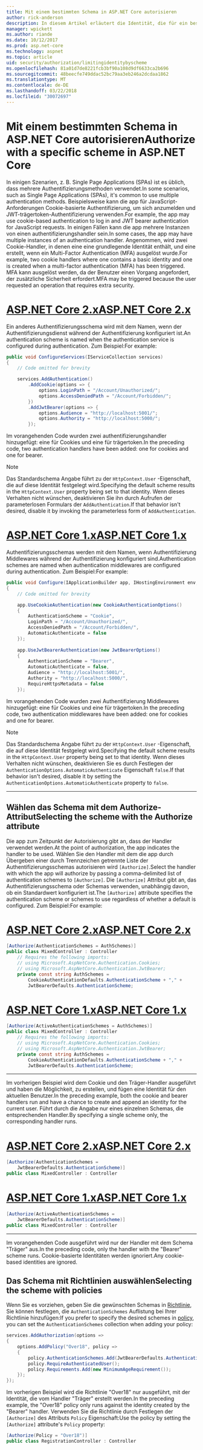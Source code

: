 ```yaml
---
title: Mit einem bestimmten Schema in ASP.NET Core autorisieren
author: rick-anderson
description: In diesem Artikel erläutert die Identität, die für ein bestimmtes Schema zu beschränken, bei der Arbeit mit mehrere Authentifizierungsmethoden.
manager: wpickett
ms.author: riande
ms.date: 10/12/2017
ms.prod: asp.net-core
ms.technology: aspnet
ms.topic: article
uid: security/authorization/limitingidentitybyscheme
ms.openlocfilehash: 81a01d7de8221fcb3bf90a108d9df6633ca2b696
ms.sourcegitcommit: 48beecfe749ddac52bc79aa3eb246a2dcdaa1862
ms.translationtype: MT
ms.contentlocale: de-DE
ms.lasthandoff: 03/22/2018
ms.locfileid: "30072697"
---
```

# <a name="authorize-with-a-specific-scheme-in-aspnet-core"></a><span data-ttu-id="d1874-103">Mit einem bestimmten Schema in ASP.NET Core autorisieren</span><span class="sxs-lookup"><span data-stu-id="d1874-103">Authorize with a specific scheme in ASP.NET Core</span></span>

<span data-ttu-id="d1874-104">In einigen Szenarien, z. B. Single Page Applications (SPAs) ist es üblich, dass mehrere Authentifizierungsmethoden verwendet.</span><span class="sxs-lookup"><span data-stu-id="d1874-104">In some scenarios, such as Single Page Applications (SPAs), it's common to use multiple authentication methods.</span></span> <span data-ttu-id="d1874-105">Beispielsweise kann die app für JavaScript-Anforderungen Cookie-basierte Authentifizierung, um sich anzumelden und JWT-trägertoken-Authentifizierung verwenden.</span><span class="sxs-lookup"><span data-stu-id="d1874-105">For example, the app may use cookie-based authentication to log in and JWT bearer authentication for JavaScript requests.</span></span> <span data-ttu-id="d1874-106">In einigen Fällen kann die app mehrere Instanzen von einen authentifizierungshandler sein.</span><span class="sxs-lookup"><span data-stu-id="d1874-106">In some cases, the app may have multiple instances of an authentication handler.</span></span> <span data-ttu-id="d1874-107">Angenommen, wird zwei Cookie-Handler, in denen eine eine grundlegende Identität enthält, und eine erstellt, wenn ein Multi-Factor Authentication (MFA) ausgelöst wurde.</span><span class="sxs-lookup"><span data-stu-id="d1874-107">For example, two cookie handlers where one contains a basic identity and one is created when a multi-factor authentication (MFA) has been triggered.</span></span> <span data-ttu-id="d1874-108">MFA kann ausgelöst werden, da der Benutzer einen Vorgang angefordert, der zusätzliche Sicherheit erfordert.</span><span class="sxs-lookup"><span data-stu-id="d1874-108">MFA may be triggered because the user requested an operation that requires extra security.</span></span>

# <a name="aspnet-core-2xtabaspnetcore2x"></a>[<span data-ttu-id="d1874-109">ASP.NET Core 2.x</span><span class="sxs-lookup"><span data-stu-id="d1874-109">ASP.NET Core 2.x</span></span>](#tab/aspnetcore2x)

<span data-ttu-id="d1874-110">Ein anderes Authentifizierungsschema wird mit dem Namen, wenn der Authentifizierungsdienst während der Authentifizierung konfiguriert ist.</span><span class="sxs-lookup"><span data-stu-id="d1874-110">An authentication scheme is named when the authentication service is configured during authentication.</span></span> <span data-ttu-id="d1874-111">Zum Beispiel:</span><span class="sxs-lookup"><span data-stu-id="d1874-111">For example:</span></span>

```csharp
public void ConfigureServices(IServiceCollection services)
{
    // Code omitted for brevity

    services.AddAuthentication()
        .AddCookie(options => {
            options.LoginPath = "/Account/Unauthorized/";
            options.AccessDeniedPath = "/Account/Forbidden/";
        })
        .AddJwtBearer(options => {
            options.Audience = "http://localhost:5001/";
            options.Authority = "http://localhost:5000/";
        });
```

<span data-ttu-id="d1874-112">Im vorangehenden Code wurden zwei authentifizierungshandler hinzugefügt: eine für Cookies und eine für trägertoken.</span><span class="sxs-lookup"><span data-stu-id="d1874-112">In the preceding code, two authentication handlers have been added: one for cookies and one for bearer.</span></span>

>[!NOTE]
><span data-ttu-id="d1874-113">Das Standardschema Angabe führt zu der `HttpContext.User` -Eigenschaft, die auf diese Identität festgelegt wird.</span><span class="sxs-lookup"><span data-stu-id="d1874-113">Specifying the default scheme results in the `HttpContext.User` property being set to that identity.</span></span> <span data-ttu-id="d1874-114">Wenn dieses Verhalten nicht wünschen, deaktivieren Sie ihn durch Aufrufen der parameterlosen Formulars der `AddAuthentication`.</span><span class="sxs-lookup"><span data-stu-id="d1874-114">If that behavior isn't desired, disable it by invoking the parameterless form of `AddAuthentication`.</span></span>

# <a name="aspnet-core-1xtabaspnetcore1x"></a>[<span data-ttu-id="d1874-115">ASP.NET Core 1.x</span><span class="sxs-lookup"><span data-stu-id="d1874-115">ASP.NET Core 1.x</span></span>](#tab/aspnetcore1x)

<span data-ttu-id="d1874-116">Authentifizierungsschemas werden mit dem Namen, wenn Authentifizierung Middlewares während der Authentifizierung konfiguriert sind.</span><span class="sxs-lookup"><span data-stu-id="d1874-116">Authentication schemes are named when authentication middlewares are configured during authentication.</span></span> <span data-ttu-id="d1874-117">Zum Beispiel:</span><span class="sxs-lookup"><span data-stu-id="d1874-117">For example:</span></span>

```csharp
public void Configure(IApplicationBuilder app, IHostingEnvironment env, ILoggerFactory loggerFactory)
{
    // Code omitted for brevity

    app.UseCookieAuthentication(new CookieAuthenticationOptions()
    {
        AuthenticationScheme = "Cookie",
        LoginPath = "/Account/Unauthorized/",
        AccessDeniedPath = "/Account/Forbidden/",
        AutomaticAuthenticate = false
    });
    
    app.UseJwtBearerAuthentication(new JwtBearerOptions()
    {
        AuthenticationScheme = "Bearer",
        AutomaticAuthenticate = false,
        Audience = "http://localhost:5001/",
        Authority = "http://localhost:5000/",
        RequireHttpsMetadata = false
    });
```

<span data-ttu-id="d1874-118">Im vorangehenden Code wurden zwei Authentifizierung Middlewares hinzugefügt: eine für Cookies und eine für trägertoken.</span><span class="sxs-lookup"><span data-stu-id="d1874-118">In the preceding code, two authentication middlewares have been added: one for cookies and one for bearer.</span></span>

>[!NOTE]
><span data-ttu-id="d1874-119">Das Standardschema Angabe führt zu der `HttpContext.User` -Eigenschaft, die auf diese Identität festgelegt wird.</span><span class="sxs-lookup"><span data-stu-id="d1874-119">Specifying the default scheme results in the `HttpContext.User` property being set to that identity.</span></span> <span data-ttu-id="d1874-120">Wenn dieses Verhalten nicht wünschen, deaktivieren Sie es durch Festlegen der `AuthenticationOptions.AutomaticAuthenticate` Eigenschaft `false`.</span><span class="sxs-lookup"><span data-stu-id="d1874-120">If that behavior isn't desired, disable it by setting the `AuthenticationOptions.AutomaticAuthenticate` property to `false`.</span></span>

---

## <a name="selecting-the-scheme-with-the-authorize-attribute"></a><span data-ttu-id="d1874-121">Wählen das Schema mit dem Authorize-Attribut</span><span class="sxs-lookup"><span data-stu-id="d1874-121">Selecting the scheme with the Authorize attribute</span></span>

<span data-ttu-id="d1874-122">Die app zum Zeitpunkt der Autorisierung gibt an, dass der Handler verwendet werden.</span><span class="sxs-lookup"><span data-stu-id="d1874-122">At the point of authorization, the app indicates the handler to be used.</span></span> <span data-ttu-id="d1874-123">Wählen Sie den Handler mit dem die app durch Übergeben einer durch Trennzeichen getrennte Liste der Authentifizierungsschemas autorisieren wird `[Authorize]`.</span><span class="sxs-lookup"><span data-stu-id="d1874-123">Select the handler with which the app will authorize by passing a comma-delimited list of authentication schemes to `[Authorize]`.</span></span> <span data-ttu-id="d1874-124">Die `[Authorize]` Attribut gibt an, das Authentifizierungsschema oder Schemas verwenden, unabhängig davon, ob ein Standardwert konfiguriert ist.</span><span class="sxs-lookup"><span data-stu-id="d1874-124">The `[Authorize]` attribute specifies the authentication scheme or schemes to use regardless of whether a default is configured.</span></span> <span data-ttu-id="d1874-125">Zum Beispiel:</span><span class="sxs-lookup"><span data-stu-id="d1874-125">For example:</span></span>

# <a name="aspnet-core-2xtabaspnetcore2x"></a>[<span data-ttu-id="d1874-126">ASP.NET Core 2.x</span><span class="sxs-lookup"><span data-stu-id="d1874-126">ASP.NET Core 2.x</span></span>](#tab/aspnetcore2x)

```csharp
[Authorize(AuthenticationSchemes = AuthSchemes)]
public class MixedController : Controller
    // Requires the following imports:
    // using Microsoft.AspNetCore.Authentication.Cookies;
    // using Microsoft.AspNetCore.Authentication.JwtBearer;
    private const string AuthSchemes =
        CookieAuthenticationDefaults.AuthenticationScheme + "," +
        JwtBearerDefaults.AuthenticationScheme;
```

# <a name="aspnet-core-1xtabaspnetcore1x"></a>[<span data-ttu-id="d1874-127">ASP.NET Core 1.x</span><span class="sxs-lookup"><span data-stu-id="d1874-127">ASP.NET Core 1.x</span></span>](#tab/aspnetcore1x)

```csharp
[Authorize(ActiveAuthenticationSchemes = AuthSchemes)]
public class MixedController : Controller
    // Requires the following imports:
    // using Microsoft.AspNetCore.Authentication.Cookies;
    // using Microsoft.AspNetCore.Authentication.JwtBearer;
    private const string AuthSchemes =
        CookieAuthenticationDefaults.AuthenticationScheme + "," +
        JwtBearerDefaults.AuthenticationScheme;
```

---

<span data-ttu-id="d1874-128">Im vorherigen Beispiel wird dem Cookie und den Träger-Handler ausgeführt und haben die Möglichkeit, zu erstellen, und fügen eine Identität für den aktuellen Benutzer.</span><span class="sxs-lookup"><span data-stu-id="d1874-128">In the preceding example, both the cookie and bearer handlers run and have a chance to create and append an identity for the current user.</span></span> <span data-ttu-id="d1874-129">Führt durch die Angabe nur eines einzelnen Schemas, die entsprechenden Handler.</span><span class="sxs-lookup"><span data-stu-id="d1874-129">By specifying a single scheme only, the corresponding handler runs.</span></span>

# <a name="aspnet-core-2xtabaspnetcore2x"></a>[<span data-ttu-id="d1874-130">ASP.NET Core 2.x</span><span class="sxs-lookup"><span data-stu-id="d1874-130">ASP.NET Core 2.x</span></span>](#tab/aspnetcore2x)

```csharp
[Authorize(AuthenticationSchemes = 
    JwtBearerDefaults.AuthenticationScheme)]
public class MixedController : Controller
```

# <a name="aspnet-core-1xtabaspnetcore1x"></a>[<span data-ttu-id="d1874-131">ASP.NET Core 1.x</span><span class="sxs-lookup"><span data-stu-id="d1874-131">ASP.NET Core 1.x</span></span>](#tab/aspnetcore1x)

```csharp
[Authorize(ActiveAuthenticationSchemes = 
    JwtBearerDefaults.AuthenticationScheme)]
public class MixedController : Controller
```

---

<span data-ttu-id="d1874-132">Im vorangehenden Code ausgeführt wird nur der Handler mit dem Schema "Träger" aus.</span><span class="sxs-lookup"><span data-stu-id="d1874-132">In the preceding code, only the handler with the "Bearer" scheme runs.</span></span> <span data-ttu-id="d1874-133">Cookie-basierte Identitäten werden ignoriert.</span><span class="sxs-lookup"><span data-stu-id="d1874-133">Any cookie-based identities are ignored.</span></span>

## <a name="selecting-the-scheme-with-policies"></a><span data-ttu-id="d1874-134">Das Schema mit Richtlinien auswählen</span><span class="sxs-lookup"><span data-stu-id="d1874-134">Selecting the scheme with policies</span></span>

<span data-ttu-id="d1874-135">Wenn Sie es vorziehen, geben Sie die gewünschten Schemas in [Richtlinie](xref:security/authorization/policies), Sie können festlegen, die `AuthenticationSchemes` Auflistung bei Ihrer Richtlinie hinzufügen:</span><span class="sxs-lookup"><span data-stu-id="d1874-135">If you prefer to specify the desired schemes in [policy](xref:security/authorization/policies), you can set the `AuthenticationSchemes` collection when adding your policy:</span></span>

```csharp
services.AddAuthorization(options =>
{
    options.AddPolicy("Over18", policy =>
    {
        policy.AuthenticationSchemes.Add(JwtBearerDefaults.AuthenticationScheme);
        policy.RequireAuthenticatedUser();
        policy.Requirements.Add(new MinimumAgeRequirement());
    });
});
```

<span data-ttu-id="d1874-136">Im vorherigen Beispiel wird die Richtlinie "Over18" nur ausgeführt, mit der Identität, die vom Handler "Träger" erstellt werden.</span><span class="sxs-lookup"><span data-stu-id="d1874-136">In the preceding example, the "Over18" policy only runs against the identity created by the "Bearer" handler.</span></span> <span data-ttu-id="d1874-137">Verwenden Sie die Richtlinie durch Festlegen der `[Authorize]` des Attributs `Policy` Eigenschaft:</span><span class="sxs-lookup"><span data-stu-id="d1874-137">Use the policy by setting the `[Authorize]` attribute's `Policy` property:</span></span>

```csharp
[Authorize(Policy = "Over18")]
public class RegistrationController : Controller
```

